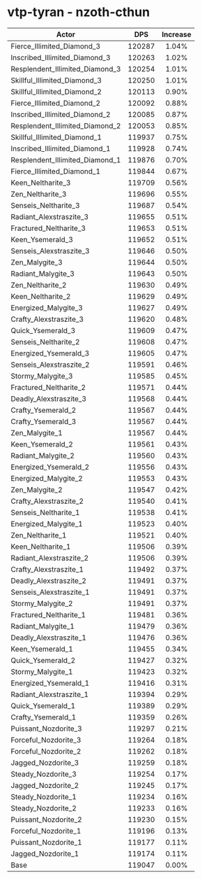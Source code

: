 # vtp-tyran - nzoth-cthun
| Actor | DPS | Increase |
|---|:---:|:---:|
|Fierce_Illimited_Diamond_3|120287|1.04%|
|Inscribed_Illimited_Diamond_3|120263|1.02%|
|Resplendent_Illimited_Diamond_3|120254|1.01%|
|Skillful_Illimited_Diamond_3|120250|1.01%|
|Skillful_Illimited_Diamond_2|120113|0.90%|
|Fierce_Illimited_Diamond_2|120092|0.88%|
|Inscribed_Illimited_Diamond_2|120085|0.87%|
|Resplendent_Illimited_Diamond_2|120053|0.85%|
|Skillful_Illimited_Diamond_1|119937|0.75%|
|Inscribed_Illimited_Diamond_1|119928|0.74%|
|Resplendent_Illimited_Diamond_1|119876|0.70%|
|Fierce_Illimited_Diamond_1|119844|0.67%|
|Keen_Neltharite_3|119709|0.56%|
|Zen_Neltharite_3|119696|0.55%|
|Senseis_Neltharite_3|119687|0.54%|
|Radiant_Alexstraszite_3|119655|0.51%|
|Fractured_Neltharite_3|119653|0.51%|
|Keen_Ysemerald_3|119652|0.51%|
|Senseis_Alexstraszite_3|119646|0.50%|
|Zen_Malygite_3|119644|0.50%|
|Radiant_Malygite_3|119643|0.50%|
|Zen_Neltharite_2|119630|0.49%|
|Keen_Neltharite_2|119629|0.49%|
|Energized_Malygite_3|119627|0.49%|
|Crafty_Alexstraszite_3|119620|0.48%|
|Quick_Ysemerald_3|119609|0.47%|
|Senseis_Neltharite_2|119608|0.47%|
|Energized_Ysemerald_3|119605|0.47%|
|Senseis_Alexstraszite_2|119591|0.46%|
|Stormy_Malygite_3|119585|0.45%|
|Fractured_Neltharite_2|119571|0.44%|
|Deadly_Alexstraszite_3|119568|0.44%|
|Crafty_Ysemerald_2|119567|0.44%|
|Crafty_Ysemerald_3|119567|0.44%|
|Zen_Malygite_1|119567|0.44%|
|Keen_Ysemerald_2|119561|0.43%|
|Radiant_Malygite_2|119560|0.43%|
|Energized_Ysemerald_2|119556|0.43%|
|Energized_Malygite_2|119553|0.43%|
|Zen_Malygite_2|119547|0.42%|
|Crafty_Alexstraszite_2|119540|0.41%|
|Senseis_Neltharite_1|119538|0.41%|
|Energized_Malygite_1|119523|0.40%|
|Zen_Neltharite_1|119521|0.40%|
|Keen_Neltharite_1|119506|0.39%|
|Radiant_Alexstraszite_2|119506|0.39%|
|Crafty_Alexstraszite_1|119492|0.37%|
|Deadly_Alexstraszite_2|119491|0.37%|
|Senseis_Alexstraszite_1|119491|0.37%|
|Stormy_Malygite_2|119491|0.37%|
|Fractured_Neltharite_1|119481|0.36%|
|Radiant_Malygite_1|119479|0.36%|
|Deadly_Alexstraszite_1|119476|0.36%|
|Keen_Ysemerald_1|119455|0.34%|
|Quick_Ysemerald_2|119427|0.32%|
|Stormy_Malygite_1|119423|0.32%|
|Energized_Ysemerald_1|119416|0.31%|
|Radiant_Alexstraszite_1|119394|0.29%|
|Quick_Ysemerald_1|119389|0.29%|
|Crafty_Ysemerald_1|119359|0.26%|
|Puissant_Nozdorite_3|119297|0.21%|
|Forceful_Nozdorite_3|119264|0.18%|
|Forceful_Nozdorite_2|119262|0.18%|
|Jagged_Nozdorite_3|119259|0.18%|
|Steady_Nozdorite_3|119254|0.17%|
|Jagged_Nozdorite_2|119245|0.17%|
|Steady_Nozdorite_1|119234|0.16%|
|Steady_Nozdorite_2|119233|0.16%|
|Puissant_Nozdorite_2|119230|0.15%|
|Forceful_Nozdorite_1|119196|0.13%|
|Puissant_Nozdorite_1|119177|0.11%|
|Jagged_Nozdorite_1|119174|0.11%|
|Base|119047|0.00%|
